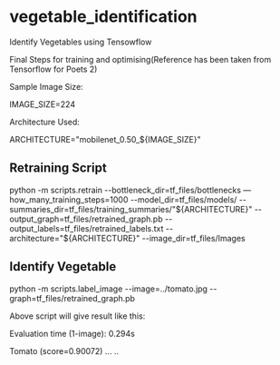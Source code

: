 # vegetable_identification
Identify Vegetables using Tensowflow

Final Steps for training and optimising(Reference has been taken from Tensorflow for Poets 2)

Sample Image Size:

IMAGE_SIZE=224

Architecture Used:

ARCHITECTURE="mobilenet_0.50_${IMAGE_SIZE}"

## Retraining Script ##
python -m scripts.retrain   --bottleneck_dir=tf_files/bottlenecks   —how_many_training_steps=1000   --model_dir=tf_files/models/   --summaries_dir=tf_files/training_summaries/"${ARCHITECTURE}"   --output_graph=tf_files/retrained_graph.pb   --output_labels=tf_files/retrained_labels.txt   --architecture="${ARCHITECTURE}"   --image_dir=tf_files/Images

## Identify Vegetable ##
python -m scripts.label_image --image=../tomato.jpg --graph=tf_files/retrained_graph.pb

Above script will give result like this:

Evaluation time (1-image): 0.294s

Tomato (score=0.90072)
...
..


